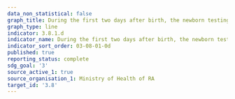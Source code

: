 ```yaml
---
data_non_statistical: false
graph_title: During the first two days after birth, the newborn testing
graph_type: line
indicator: 3.8.1.d
indicator_name: During the first two days after birth, the newborn testing
indicator_sort_order: 03-08-01-0d
published: true
reporting_status: complete
sdg_goal: '3'
source_active_1: true
source_organisation_1: Ministry of Health of RA
target_id: '3.8'
---
```

